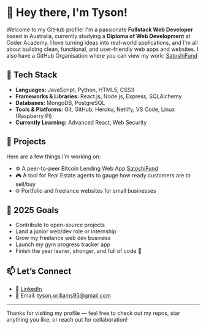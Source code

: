 # 👋 Hey there, I'm Tyson!

Welcome to my GitHub profile! I'm a passionate **Fullstack Web Developer** based in Australia, currently studying a **Diploma of Web Development** at Coder Academy. I love turning ideas into real-world applications, and I'm all about building clean, functional, and user-friendly web apps and websites. I also have a GitHub Organisation where you can view my work: [SatoshiFund](https://www.github.com/SatoshiFund)

## 🔧 Tech Stack
- **Languages:** JavaScript, Python, HTML5, CSS3
- **Frameworks & Libraries:** React.js, Node.js, Express, SQLAlchemy
- **Databases:** MongoDB, PostgreSQL
- **Tools & Platforms:** Git, GitHub, Heroku, Netlify, VS Code, Linux (Raspberry Pi)
- **Currently Learning:** Advanced React, Web Security

## 🚀 Projects
Here are a few things I’m working on:
- ⚙️ A peer-to-peer Bitcoin Lending Web App [SatoshiFund](https://www.github.com/SatoshiFund)
- 🎮 A tool for Real Estate agents to gauge how ready customers are to sell/buy
- 🌐 Portfolio and freelance websites for small businesses

## 🎯 2025 Goals
- Contribute to open-source projects
- Land a junior web/dev role or internship
- Grow my freelance web dev business
- Launch my gym progress tracker app
- Finish the year leaner, stronger, and full of code 💪

## 📫 Let’s Connect
- 💼 [LinkedIn](https://www.linkedin.com/in/tysonpwilliams)
- 💌 Email: tyson.williams95@gmail.com

---

Thanks for visiting my profile — feel free to check out my repos, star anything you like, or reach out for collaboration!

<!--
**tysondev/tysondev** is a ✨ special ✨ repository because its `README.md` (this file) appears on your GitHub profile.
-->
